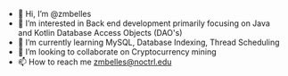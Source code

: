 - 👋 Hi, I’m @zmbelles
- 👀 I’m interested in Back end development primarily focusing on Java and Kotlin Database Access Objects (DAO's)
- 🌱 I’m currently learning MySQL, Database Indexing, Thread Scheduling
- 💞️ I’m looking to collaborate on Cryptocurrency mining
- 📫 How to reach me zmbelles@noctrl.edu

<!---
zmbelles/zmbelles is a ✨ special ✨ repository because its `README.md` (this file) appears on your GitHub profile.
You can click the Preview link to take a look at your changes.
--->
